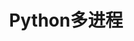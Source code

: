 ---
title: Python多进程
description: 利用多进程提高CPU与IO利用率
categories:
    - Python
tags:
    - Python标准库
---